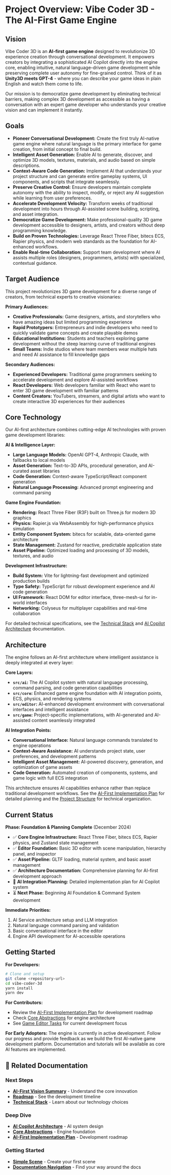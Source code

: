 # Project Overview: Vibe Coder 3D - The AI-First Game Engine

## Vision

Vibe Coder 3D is an **AI-first game engine** designed to revolutionize 3D experience creation through conversational development. It empowers creators by integrating a sophisticated AI Copilot directly into the engine core, enabling intuitive, natural language-driven game development while preserving complete user autonomy for fine-grained control. Think of it as **Unity3D meets GPT-4** - where you can describe your game ideas in plain English and watch them come to life.

Our mission is to democratize game development by eliminating technical barriers, making complex 3D development as accessible as having a conversation with an expert game developer who understands your creative vision and can implement it instantly.

## Goals

- **Pioneer Conversational Development:** Create the first truly AI-native game engine where natural language is the primary interface for game creation, from initial concept to final build.
- **Intelligent Asset Generation:** Enable AI to generate, discover, and optimize 3D models, textures, materials, and audio based on simple descriptions.
- **Context-Aware Code Generation:** Implement AI that understands your project structure and can generate entire gameplay systems, UI components, and scripts that integrate seamlessly.
- **Preserve Creative Control:** Ensure developers maintain complete autonomy with the ability to inspect, modify, or reject any AI suggestion while learning from user preferences.
- **Accelerate Development Velocity:** Transform weeks of traditional development into hours through AI-assisted scene building, scripting, and asset integration.
- **Democratize Game Development:** Make professional-quality 3D game development accessible to designers, artists, and creators without deep programming knowledge.
- **Build on Proven Technologies:** Leverage React Three Fiber, bitecs ECS, Rapier physics, and modern web standards as the foundation for AI-enhanced workflows.
- **Enable Real-time Collaboration:** Support team development where AI assists multiple roles (designers, programmers, artists) with specialized, contextual guidance.

## Target Audience

This project revolutionizes 3D game development for a diverse range of creators, from technical experts to creative visionaries:

**Primary Audiences:**

- **Creative Professionals:** Game designers, artists, and storytellers who have amazing ideas but limited programming experience
- **Rapid Prototypers:** Entrepreneurs and indie developers who need to quickly validate game concepts and create playable demos
- **Educational Institutions:** Students and teachers exploring game development without the steep learning curve of traditional engines
- **Small Teams:** Indie studios where team members wear multiple hats and need AI assistance to fill knowledge gaps

**Secondary Audiences:**

- **Experienced Developers:** Traditional game programmers seeking to accelerate development and explore AI-assisted workflows
- **React Developers:** Web developers familiar with React who want to enter 3D game development with familiar patterns
- **Content Creators:** YouTubers, streamers, and digital artists who want to create interactive 3D experiences for their audiences

## Core Technology

Our AI-first architecture combines cutting-edge AI technologies with proven game development libraries:

**AI & Intelligence Layer:**

- **Large Language Models:** OpenAI GPT-4, Anthropic Claude, with fallbacks to local models
- **Asset Generation:** Text-to-3D APIs, procedural generation, and AI-curated asset libraries
- **Code Generation:** Context-aware TypeScript/React component generation
- **Natural Language Processing:** Advanced prompt engineering and command parsing

**Game Engine Foundation:**

- **Rendering:** React Three Fiber (R3F) built on Three.js for modern 3D graphics
- **Physics:** Rapier.js via WebAssembly for high-performance physics simulation
- **Entity Component System:** bitecs for scalable, data-oriented game architecture
- **State Management:** Zustand for reactive, predictable application state
- **Asset Pipeline:** Optimized loading and processing of 3D models, textures, and audio

**Development Infrastructure:**

- **Build System:** Vite for lightning-fast development and optimized production builds
- **Type Safety:** TypeScript for robust development experience and AI code generation
- **UI Framework:** React DOM for editor interface, three-mesh-ui for in-world interfaces
- **Networking:** Colyseus for multiplayer capabilities and real-time collaboration

For detailed technical specifications, see the [Technical Stack](../architecture/technical-stack.md) and [AI Copilot Architecture](../architecture/ai-copilot-architecture.md) documentation.

## Architecture

The engine follows an AI-first architecture where intelligent assistance is deeply integrated at every layer:

**Core Layers:**

- **`src/ai`:** The AI Copilot system with natural language processing, command parsing, and code generation capabilities
- **`src/core`:** Enhanced game engine foundation with AI integration points, ECS, physics, and rendering systems
- **`src/editor`:** AI-enhanced development environment with conversational interfaces and intelligent assistance
- **`src/game`:** Project-specific implementations, with AI-generated and AI-assisted content seamlessly integrated

**AI Integration Points:**

- **Conversational Interface:** Natural language commands translated to engine operations
- **Context-Aware Assistance:** AI understands project state, user preferences, and development patterns
- **Intelligent Asset Management:** AI-powered discovery, generation, and optimization of game assets
- **Code Generation:** Automated creation of components, systems, and game logic with full ECS integration

This architecture ensures AI capabilities enhance rather than replace traditional development workflows. See the [AI-First Implementation Plan](../implementation/ai-first-engine-implementation-plan.md) for detailed planning and the [Project Structure](../architecture/project-structure.md) for technical organization.

## Current Status

**Phase: Foundation & Planning Complete** (December 2024)

- ✅ **Core Engine Infrastructure:** React Three Fiber, bitecs ECS, Rapier physics, and Zustand state management
- ✅ **Editor Foundation:** Basic 3D editor with scene manipulation, hierarchy panel, and inspector
- ✅ **Asset Pipeline:** GLTF loading, material system, and basic asset management
- ✅ **Architecture Documentation:** Comprehensive planning for AI-first development approach
- 🚧 **AI Integration Planning:** Detailed implementation plan for AI Copilot system
- ⏳ **Next Phase:** Beginning AI Foundation & Command System development

**Immediate Priorities:**

1. AI Service architecture setup and LLM integration
2. Natural language command parsing and validation
3. Basic conversational interface in the editor
4. Engine API development for AI-accessible operations

## Getting Started

**For Developers:**

```bash
# Clone and setup
git clone <repository-url>
cd vibe-coder-3d
yarn install
yarn dev
```

**For Contributors:**

- Review the [AI-First Implementation Plan](../implementation/ai-first-engine-implementation-plan.md) for development roadmap
- Check [Core Abstractions](../architecture/core-abstractions.md) for engine architecture
- See [Game Editor Tasks](../../game-editor-tasks.md) for current development focus

**For Early Adopters:**
The engine is currently in active development. Follow our progress and provide feedback as we build the first AI-native game development platform. Documentation and tutorials will be available as core AI features are implemented.

## 🔗 Related Documentation

### Next Steps

- **[AI-First Vision Summary](./ai-first-vision-summary.md)** - Understand the core innovation
- **[Roadmap](./roadmap.md)** - See the development timeline
- **[Technical Stack](../architecture/technical-stack.md)** - Learn about our technology choices

### Deep Dive

- **[AI Copilot Architecture](../architecture/ai-copilot-architecture.md)** - AI system design
- **[Core Abstractions](../architecture/core-abstractions.md)** - Engine foundation
- **[AI-First Implementation Plan](../implementation/ai-first-engine-implementation-plan.md)** - Development roadmap

### Getting Started

- **[Simple Scene](../getting-started/simple-scene.md)** - Create your first scene
- **[Documentation Navigation](../NAVIGATION.md)** - Find your way around the docs
